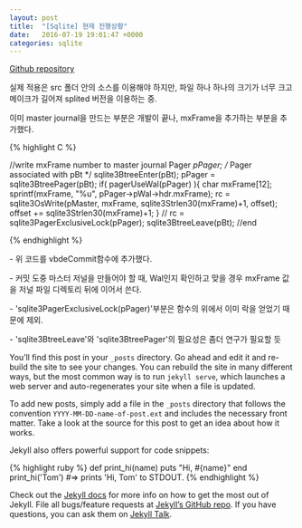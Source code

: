 ```yaml
---
layout: post
title:  "[Sqlite] 현재 진행상황"
date:   2016-07-19 19:01:47 +0000
categories: sqlite
---
```


[Github repository](https://github.com/purpleblues/sqlite)

실제 적용은 src 폴더 안의 소스를 이용해야 하지만, 파일 하나 하나의 크기가 너무 크고 메이크가 길어져 splited 버전을 이용하는 중.

이미 master journal을 만드는 부분은 개발이 끝나, mxFrame을 추가하는 부분을 추가했다.

{% highlight C %}

//write mxFrame number to master journal
Pager *pPager;   /* Pager associated with pBt */
sqlite3BtreeEnter(pBt);
pPager = sqlite3BtreePager(pBt);
if( pagerUseWal(pPager) ){
    char mxFrame[12];
    sprintf(mxFrame, "%u", pPager->pWal->hdr.mxFrame);
    rc = sqlite3OsWrite(pMaster, mxFrame, sqlite3Strlen30(mxFrame)+1, offset);
    offset += sqlite3Strlen30(mxFrame)+1;
}
// rc = sqlite3PagerExclusiveLock(pPager);
sqlite3BtreeLeave(pBt);
//end

{% endhighlight %}

\- 위 코드를 vbdeCommit함수에 추가했다.

\- 커밋 도중 마스터 저널을 만들어야 할 때, Wal인지 확인하고 맞을 경우 mxFrame 값을 저널 파일 디렉토리 뒤에 이어서 쓴다.

\- 'sqlite3PagerExclusiveLock(pPager)'부분은 함수의 위에서 이미 락을 얻었기 때문에 제외.

\- 'sqlite3BtreeLeave'와 'sqlite3BtreePager'의 필요성은 좀더 연구가 필요할 듯




You’ll find this post in your `_posts` directory. Go ahead and edit it and re-build the site to see your changes. You can rebuild the site in many different ways, but the most common way is to run `jekyll serve`, which launches a web server and auto-regenerates your site when a file is updated.

To add new posts, simply add a file in the `_posts` directory that follows the convention `YYYY-MM-DD-name-of-post.ext` and includes the necessary front matter. Take a look at the source for this post to get an idea about how it works.

Jekyll also offers powerful support for code snippets:

{% highlight ruby %}
def print_hi(name)
  puts "Hi, #{name}"
end
print_hi('Tom')
#=> prints 'Hi, Tom' to STDOUT.
{% endhighlight %}

Check out the [Jekyll docs][jekyll-docs] for more info on how to get the most out of Jekyll. File all bugs/feature requests at [Jekyll’s GitHub repo][jekyll-gh]. If you have questions, you can ask them on [Jekyll Talk][jekyll-talk].

[jekyll-docs]: http://jekyllrb.com/docs/home
[jekyll-gh]:   https://github.com/jekyll/jekyll
[jekyll-talk]: https://talk.jekyllrb.com/
